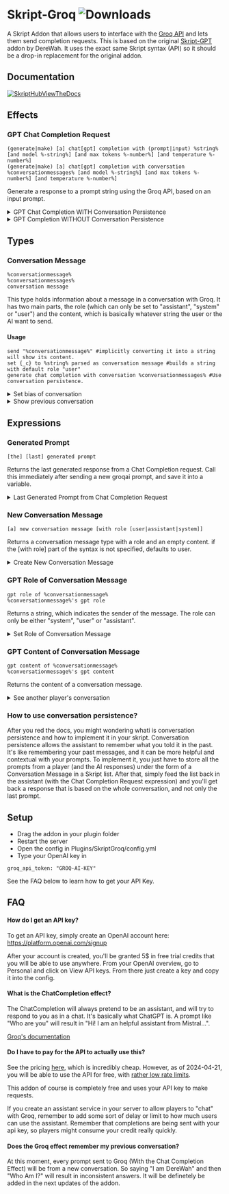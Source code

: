 
# Skript-Groq ![Downloads](https://img.shields.io/github/downloads/kerkkoh/Skript-Groq/total)

A Skript Addon that allows users to interface with the [Groq API](https://wow.groq.com/) and lets them send completion requests. This is based on the original [Skript-GPT](https://github.com/DereWah/Skript-GPT) addon by DereWah. It uses the exact same Skript syntax (API) so it should be a drop-in replacement for the original addon.


## Documentation

[![SkriptHubViewTheDocs](http://skripthub.net/static/addon/ViewTheDocsButton.png)](http://skripthub.net/docs/?addon=Skript-GPT)

## Effects

### GPT Chat Completion Request
```
(generate|make) [a] chat[gpt] completion with (prompt|input) %string% [and model %-string%] [and max tokens %-number%] [and temperature %-number%]
(generate|make) [a] chat[gpt] completion with conversation %conversationmessages% [and model %-string%] [and max tokens %-number%] [and temperature %-number%]
```

Generate a response to a prompt string using the Groq API, based on an input prompt.

<details>
	<summary>GPT Chat Completion WITH Conversation Persistence</summary>
		
		```
			command /groqai [<text>]:
				trigger:
					if arg is set:
						send message "&7%player%:&f %arg%" #echo message
						set {_c} to a new conversation message #creates a new conversation message type.
						set {_c}'s gpt content to arg #sets the content to the argument. Role is user by default.
						add {_c} to {gpt::%player%::*} #Store the conversation message into a list. This list will contain all the conversation messages between the player and the AI.
						generate a chat completion with conversation {gpt::%player%::*} #Actually prompt all of the conversation messages to GroqAI.
						set {_p} to last generated prompt #Retrieve response. It is a conversation message type.
						add {_p} to {gpt::%player%::*} #Save the response as part of the conversation
						send "&7GroqAI:&f %{_p}%" #Show the response to the player. Converting the response into a string can be done implicitly.
					else:
						send message "&cYou cleared your previous conversation." 
						clear {gpt::%player%::*}
			```
</details>

<details>
	<summary>GPT Completion WITHOUT Conversation Persistence</summary>

	```
	command /chat <text>:
	trigger:
		generate a chat gpt completion with prompt "Who are you?"
		set {_name} to generated prompt
		send {_name}
		#It will say "I am a language model trained by the Mistral AI team"
	```
</details>


## Types

### Conversation Message
```
%conversationmessage%
%conversationmessages%
conversation message
```

This type holds information about a message in a conversation with Groq. It has two main parts, the role (which can only be set to "assistant", "system" or "user") and the content, which is basically whatever string the user or the AI want to send.

#### Usage
```
send "%conversationmessage%" #implicitly converting it into a string will show its content.
set {_c} to %string% parsed as conversation message #builds a string with default role "user"
generate chat completion with conversation %conversationmessages% #Use conversation persistence.
```

<details>
	<summary>Set bias of conversation</summary>

		```
		command /setbias <text>:
	trigger:
		#This is an example on how to bias your groqai conversation.
		#Basically all of your messages will be in the style of the previous one.
		#Pretend the arg is "You're a robot assistant, that talks in a robotic way saying bzz-bzz in between few words. You have a lot of knowledge and usually tell interesting stuff about robots. Your name is HAL"
		set {_bias} to new conversation message with role system #create new conversation message element. Its role is set to system.
		set {_bias}'s gpt content to arg #we set its content to the arg.
		set {gpt::%player%::0} to {_bias} #We append at the beginning of the conversation this element.
		set {gpt::%player%::*} to {gpt::%player%::*} #We fix the indices so we count from 1 
		#from now on, sending a chat completion request with this list will also feed at the beginning a bias about how the AI should behave. Note that resetting the conversation with clear {gpt::%player%::*}  will remove the bias and clear everything.
		```
</details>

<details>
	<summary>Show previous conversation</summary>

		```
		command /showconv:
	trigger:
		#we suppose all the conv is stored in {gpt::%player%::*}. The list is made of conversation messages.
		loop {gpt::%player%::*}:
			if loop-value's gpt role is "user":
				send message "%player%: %loop-value%" #we can also use %gpt content of loop-value%. Basically if the role of the message is user, we are sure it has been sent by the player. If we want to display it to them we send them a message with their name (to make it customized, instead of generic "user") and their message
			else:
				send message "%gpt role of loop-value%: %loop-value%"
		```
</details>

## Expressions

### Generated Prompt
```
[the] [last] generated prompt
```

Returns the last generated response from a Chat Completion request. Call this immediately after sending a new groqai prompt, and save it into a variable.

<details>
	<summary>Last Generated Prompt from Chat Completion Request</summary>

		```
		command /chat <text>:
	trigger:
		generate a chat gpt completion with prompt "Who are you?"
		set {_name} to generated prompt
		send {_name}
		```
</details>

### New Conversation Message
```
[a] new conversation message [with role [user|assistant|system]]
```

Returns a conversation message type with a role and an empty content. if the [with role] part of the syntax is not specified, defaults to user.

<details>
	<summary>Create New Conversation Message</summary>

		```
		command /chatcompletion [<text>]:
	trigger:
		if arg is set:
			send message "&7%player%:&f %arg%"
			set {_c} to a new conversation message with role user
			set {_c}'s gpt content to arg
			add {_c} to {gpt::%player%::*}
			generate a groqai completion with conversation {gpt::%player%::*}
			set {_p} to last generated prompt
			add {_p} to {gpt::%player%::*}
			send "&7AI:&f %{_p}%"
		else:
			send message "&cYou cleared your previous conversation."
			clear {gpt::%player%::*}
		```
</details>

### GPT Role of Conversation Message
```
gpt role of %conversationmessage%
%conversationmessage%'s gpt role
```

Returns a string, which indicates the sender of the message. The role can only be either "system", "user" or "assistant".

<details>
	<summary>Set Role of Conversation Message</summary>

		```
		set {_msg} to new conversation message #defaults role to "user"
		set gpt role of {_msg} to "system"
		```
</details>

### GPT Content of Conversation Message
```
gpt content of %conversationmessage%
%conversationmessage%'s gpt content
```

Returns the content of a conversation message.

<details>
	<summary>See another player's conversation</summary>

	```
	command /inspectconv <offlineplayer>:
	trigger:
		if {gpt::%arg%::*} is set:
			send message "&7Conversation of %arg%:"
			loop {gpt::%arg%::*}:
				send message "%gpt role of loop-value%: %gpt content of loop-value%"
	```
</details>


### How to use conversation persistence?

After you red the docs, you might wondering whati is conversation persistence and how to implement it in your skript. Conversation persistence allows the assistant to remember what you told it in the past. It's like remembering your past messages, and it can be more helpful and contextual with your prompts. To implement it, you just have to store all the prompts from a player (and the AI responses) under the form of a Conversation Message in a Skript list. After that, simply feed the list back in the assistant (with the Chat Completion Request expression) and you'll get back a response that is based on the whole conversation, and not only the last prompt. 



## Setup

- Drag the addon in your plugin folder
- Restart the server
- Open the config in Plugins/SkriptGroq/config.yml
- Type your OpenAI key in 
```
groq_api_token: "GROQ-AI-KEY"
```
See the FAQ below to learn how to get your API Key.


## FAQ

#### How do I get an API key?

To get an API key, simply create an OpenAI account here:
https://platform.openai.com/signup

After your account is created, you'll be granted 5$ in free trial credits that you will be able to use anywhere. From your OpenAI overview, go to Personal and click on View API keys. From there just create a key and copy it into the config. 

#### What is the ChatCompletion effect?

The ChatCompletion will always pretend to be an assistant, and will try to respond to you as in a chat. It's basically what ChatGPT is. A prompt like "Who are you" will result in "Hi! I am an helpful assistant from Mistral...".

[Groq's documentation](https://console.groq.com/docs)

#### Do I have to pay for the API to actually use this?

See the pricing [here](https://wow.groq.com/#:~:text=with%20you%20shortly.-,Price,-Groq%20guarantees%20to), which is incredibly cheap. However, as of 2024-04-21, you will be able to use the API for free, with [rather low rate limits](https://console.groq.com/settings/limits).

This addon of course is completely free and uses your API key to make requests.

If you create an assistant service in your server to allow players to "chat" with Groq, remember to add some sort of delay or limit to how much users can use the assistant. Remember that completions are being sent with your api key, so players might consume your credit really quickly.

#### Does the Groq effect remember my previous conversation?

At this moment, every prompt sent to Groq (With the Chat Completion Effect) will be from a new conversation. So saying "I am DereWah" and then "Who Am I?" will result in inconsistent answers. It will be definetely be added in the next updates of the addon.


